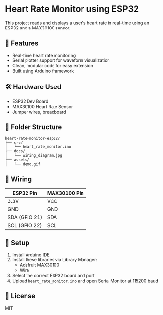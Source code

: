 # Heart Rate Monitor using ESP32

This project reads and displays a user's heart rate in real-time using an ESP32 and a MAX30100 sensor.

## 🚀 Features

- Real-time heart rate monitoring
- Serial plotter support for waveform visualization
- Clean, modular code for easy extension
- Built using Arduino framework

## 🛠 Hardware Used

- ESP32 Dev Board
- MAX30100 Heart Rate Sensor
- Jumper wires, breadboard

## 📁 Folder Structure

```
heart-rate-monitor-esp32/
├── src/
│   └── heart_rate_monitor.ino
├── docs/
│   └── wiring_diagram.jpg
├── assets/
│   └── demo.gif
```

## 🔌 Wiring

| ESP32 Pin | MAX30100 Pin |
|-----------|--------------|
| 3.3V      | VCC          |
| GND       | GND          |
| SDA (GPIO 21) | SDA      |
| SCL (GPIO 22) | SCL      |

## 🔧 Setup

1. Install Arduino IDE
2. Install these libraries via Library Manager:
   - Adafruit MAX30100
   - Wire
3. Select the correct ESP32 board and port
4. Upload `heart_rate_monitor.ino` and open Serial Monitor at 115200 baud

## 📄 License

MIT
